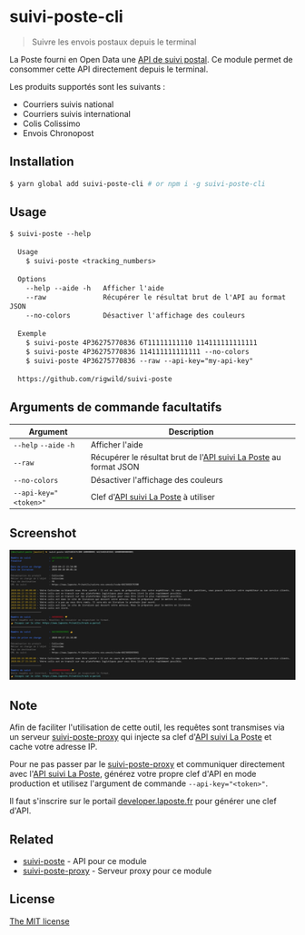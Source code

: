 # suivi-poste-cli
> Suivre les envois postaux depuis le terminal

La Poste fourni en Open Data une [API de suivi postal](https://developer.laposte.fr/products/suivi/latest). Ce module permet de consommer cette API directement depuis le terminal.

Les produits supportés sont les suivants :

 - Courriers suivis national
 - Courriers suivis international
 - Colis Colissimo
 - Envois Chronopost

## Installation
```sh
$ yarn global add suivi-poste-cli # or npm i -g suivi-poste-cli
```

## Usage
```
$ suivi-poste --help

  Usage
    $ suivi-poste <tracking_numbers>

  Options
    --help --aide -h   Afficher l'aide
    --raw              Récupérer le résultat brut de l'API au format JSON
    --no-colors        Désactiver l'affichage des couleurs

  Exemple
    $ suivi-poste 4P36275770836 6T11111111110 114111111111111
    $ suivi-poste 4P36275770836 114111111111111 --no-colors
    $ suivi-poste 4P36275770836 --raw --api-key="my-api-key"

  https://github.com/rigwild/suivi-poste
```

## Arguments de commande facultatifs
| Argument | Description |
| -------- | ----------- |
|  `--help` `--aide` `-h` | Afficher l'aide |
| `--raw` | Récupérer le résultat brut de l'[API suivi La Poste](https://developer.laposte.fr/products/suivi/latest) au format JSON |
| `--no-colors` | Désactiver l'affichage des couleurs |
| `--api-key="<token>"` | Clef d'[API suivi La Poste](https://developer.laposte.fr/products/suivi/latest) à utiliser |

## Screenshot
![Screenshot](./screenshot.jpg)

## Note
Afin de faciliter l'utilisation de cette outil, les requêtes sont transmises via un serveur [suivi-poste-proxy](https://gist.github.com/rigwild/c88e5a85fb1f1365cecbbe597dd5dcca) qui injecte sa clef d'[API suivi La Poste](https://developer.laposte.fr/products/suivi/latest) et cache votre adresse IP.

Pour ne pas passer par le [suivi-poste-proxy](https://gist.github.com/rigwild/c88e5a85fb1f1365cecbbe597dd5dcca) et communiquer directement avec l'[API suivi La Poste](https://developer.laposte.fr/products/suivi/latest), générez votre propre clef d'API en mode production et utilisez l'argument de commande `--api-key="<token>"`.

Il faut s'inscrire sur le portail [developer.laposte.fr](https://developer.laposte.fr) pour générer une clef d'API.

## Related
 - [suivi-poste](https://github.com/rigwild/suivi-poste) - API pour ce module
 - [suivi-poste-proxy](https://gist.github.com/rigwild/c88e5a85fb1f1365cecbbe597dd5dcca) - Serveur proxy pour ce module

## License
[The MIT license](./LICENSE)
